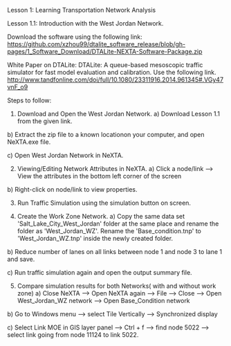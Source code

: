 ﻿Lesson 1: Learning Transportation Network Analysis

Lesson 1.1: Introduction with the West Jordan Network.

Download the software using the following link:
https://github.com/xzhou99/dtalite_software_release/blob/gh-pages/1_Software_Download/DTALite-NEXTA-Software-Package.zip

White Paper on DTALite: 
DTALite: A queue-based mesoscopic traffic simulator for fast model evaluation and calibration. Use the following link.
http://www.tandfonline.com/doi/full/10.1080/23311916.2014.961345#.VGy47vnF_o9


Steps to follow:

1) Download and Open the West Jordan Network.
  a) Download Lesson 1.1 from the given link.

  b) Extract the zip file to a known locationon your computer, and open NeXTA.exe file. 

  c) Open West Jordan Network in NeXTA. 

2) Viewing/Editing Network Attributes in NeXTA.
  a) Click a node/link --> View the attributes in the bottom left corner of the screen 

  b) Right-click on node/link to view properties.

3) Run Traffic Simulation using the simulation button on screen.

4) Create the Work Zone Network.
  a) Copy the same data set 'Salt_Lake_City_West_Jordan' folder at the same place and rename the folder as 'West_Jordan_WZ'.
     Rename the 'Base_condition.tnp' to 'West_Jordan_WZ.tnp' inside the newly created folder.
  
  b) Reduce number of lanes on all links between node 1 and node 3 to lane 1 and save.

  c) Run traffic simulation again and open the output summary file.

5) Compare simulation results for both Networks( with and without work zone)
  a) Close NeXTA --> Open NeXTA again --> File --> Close --> Open West_Jordan_WZ network --> Open Base_Condition network
    
  b) Go to Windows menu --> select Tile Vertically --> Synchronized display 

  c) Select Link MOE in GIS layer panel --> Ctrl + f --> find node 5022 --> select link going from node 11124 to 
     link 5022.

